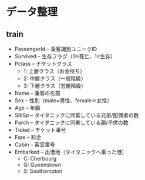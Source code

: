 # データ整理

## train
- PassengerId – 乗客識別ユニークID
- Survived – 生存フラグ（0=死亡、1=生存）
- Pclass – チケットクラス
  - 1: 上層クラス（お金持ち）
  - 2: 中層クラス（一般階級）
  - 3: 下層クラス（労働階級）
- Name – 乗客の名前
- Sex – 性別（male=男性、female＝女性）
- Age – 年齢
- SibSp – タイタニックに同乗している兄弟/配偶者の数
- Parch – タイタニックに同乗している親/子供の数
- Ticket – チケット番号
- Fare – 料金
- Cabin – 客室番号
- Embarked – 出港地（タイタニックへ乗った港）
  - C: Cherbourg
  - Q: Queenstown
  - S: Southampton

